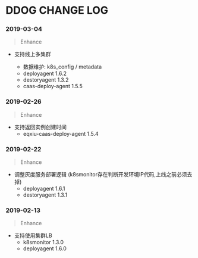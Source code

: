 # DDOG CHANGE LOG

### 2019-03-04
> Enhance
+ 支持线上多集群

    * 数据维护: k8s_config / metadata
    * deployagent 1.6.2
    * destoryagent 1.3.2
    * caas-deploy-agent 1.5.5

### 2019-02-26
> Enhance
+ 支持返回实例创建时间
    * eqxiu-caas-deploy-agent 1.5.4

### 2019-02-22
> Enhance
+ 调整灰度服务部署逻辑 (k8smonitor存在判断开发环境IP代码,上线之前必须去掉)
    * deployagent 1.6.1
    * destoryagent 1.3.1

### 2019-02-13

> Enhance
+ 支持使用集群LB
    * k8smonitor 1.3.0
    * deployagent 1.6.0